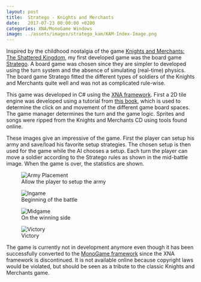 ```yaml
---
layout: post
title:  Stratego - Knights and Merchants
date:   2017-07-23 00:00:00 +0200
categories: XNA/MonoGame Windows
image: ../assets/images/stratego_kam/KAM-Index-Image.png
---
```


Inspired by the childhood nostalgia of the game [Knights and Merchants: The Shattered Kingdom][wikipedia-kam], my first developed game was the board game [Stratego][wikipedia-stratego]. A board game was chosen since they are simpler to developed using the turn system and the absence of simulating (real-time) physics. The board game Stratego fitted the different types of soldiers of the Knights and Merchants quite well and was not as complicated rule-wise.

This game was developed in C# using the [XNA framework][wikipedia-xna]. First a 2D tile engine was developed using a tutorial from [this book][book-xna], which is used to determine the click on and movement of the different game board spaces. The game manager determines the turn and the game logic. Sprites and songs were ripped from the Knights and Merchants CD using tools found online.

These images give an impressive of the game. First the player can setup his army and save/load his favorite setup strategies. The chosen setup is then used for the game while the AI chooses a setup. Each turn the player can move a soldier according to the Stratego rules as shown in the mid-battle image. When the game is over, the statistics are shown.

<DIV class="figure-block">
    <figure class="center-image">
        <img src="{{site.baseurl}}/assets/images/stratego_kam/ArmyPlacement.png" alt="Army Placement"/>
        <figcaption>Allow the player to setup the army</figcaption>
    </figure>
    <figure class="center-image">
        <img src="{{site.baseurl}}/assets/images/stratego_kam/Ingame.png" alt="Ingame"/>
        <figcaption>Beginning of the battle</figcaption>
    </figure>
    <figure class="center-image">
        <img src="{{site.baseurl}}/assets/images/stratego_kam/Midgame.png" alt="Midgame"/>
        <figcaption>On the winning side</figcaption>
    </figure>
    <figure class="center-image">
        <img src="{{site.baseurl}}/assets/images/stratego_kam/Victory.png" alt="Victory"/>
        <figcaption>Victory</figcaption>
    </figure>
</DIV>

The game is currently not in development anymore even though it has been successfully converted to the [MonoGame framework][monogame] since the XNA framework is discontinued. It is not available online because copyright laws would be violated, but should be seen as a tribute to the classic Knights and Merchants game.

[wikipedia-kam]: https://en.wikipedia.org/wiki/Knights_and_Merchants:_The_Shattered_Kingdom
[wikipedia-stratego]: https://en.wikipedia.org/wiki/Stratego
[wikipedia-xna]: https://en.wikipedia.org/wiki/Microsoft_XNA
[book-xna]: https://www.packtpub.com/game-development/xna-40-game-development-example-beginners-guide
[monogame]: http://www.monogame.net